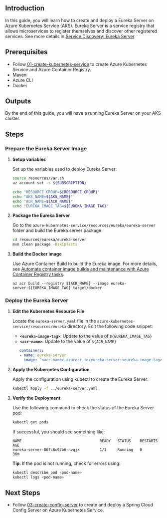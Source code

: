 ## Introduction

In this guide, you will learn how to create and deploy a Eureka Server on Azure Kubernetes Service (AKS). Eureka Server is a service registry that allows microservices to register themselves and discover other registered services. See more details in [Service Discovery: Eureka Server](https://cloud.spring.io/spring-cloud-netflix/multi/multi_spring-cloud-eureka-server.html).

## Prerequisites

- Follow [01-create-kubernetes-service](./01-create-kubernetes-service.md) to create Azure Kubernetes Service and Azure Container Registry.
- Maven
- Azure CLI
- Docker

## Outputs

By the end of this guide, you will have a running Eureka Server on your AKS cluster.

## Steps

### Prepare the Eureka Server Image

1. **Setup variables**
   
   Set up the variables used to deploy Eureka Server:
   ```bash
   source resources/var.sh
   az account set -s ${SUBSCRIPTION}

   echo "RESOURCE_GROUP=${RESOURCE_GROUP}"
   echo "AKS_NAME=${AKS_NAME}"
   echo "ACR_NAME=${ACR_NAME}"
   echo "EUREKA_IMAGE_TAG=${EUREKA_IMAGE_TAG}"
   ```

1. **Package the Eureka Server**

   Go to the `azure-kubernetes-service/resources/eureka/eureka-server` folder and build the Eureka server package:

   ```bash
   cd resources/eureka/eureka-server
   mvn clean package -DskipTests
   ```

1. **Build the Docker image**
  
   Use Azure Container Build to build the Eureka image. For more details, see [Automate container image builds and maintenance with Azure Container Registry tasks](https://learn.microsoft.com/en-us/azure/container-registry/container-registry-tasks-overview).

   ```azurecli
   az acr build --registry ${ACR_NAME} --image eureka-server:${EUREKA_IMAGE_TAG} target/docker
   ```

### Deploy the Eureka Server

1. **Edit the Kubernetes Resource File**

   Locate the `eureka-server.yaml` file in the `azure-kubernetes-service/resources/eureka` directory. Edit the following code snippet:

   - **`<eureka-image-tag>`**: Update to the value of `${EUREKA_IMAGE_TAG}`
   - **`<acr-name>`**: Update to the value of `${ACR_NAME}`

   ```yaml
      containers:
      - name: eureka-server
        image: "<acr-name>.azurecr.io/eureka-server:<eureka-image-tag>"
   ```

1. **Apply the Kubernetes Configuration**

   Apply the configuration using kubectl to create the Eureka Server:

   ```bash
   kubectl apply -f ../eureka-server.yaml
   ```

1. **Verify the Deployment**

   Use the following command to check the status of the Eureka Server pod:

   ```bash
   kubectl get pods
   ```

   If successful, you should see something like:

   ```
   NAME                                   READY   STATUS    RESTARTS   AGE
   eureka-server-867c8c97b6-nvqjx         1/1     Running   0          36m
   ```

   **Tip**: If the pod is not running, check for errors using:
  
   ```bash
   kubectl describe pod <pod-name>
   kubectl logs <pod-name>
   ```

## Next Steps

- Follow [03-create-config-server](./03-create-config-server.md) to create and deploy a Spring Cloud Config Server on Azure Kubernetes Service.

